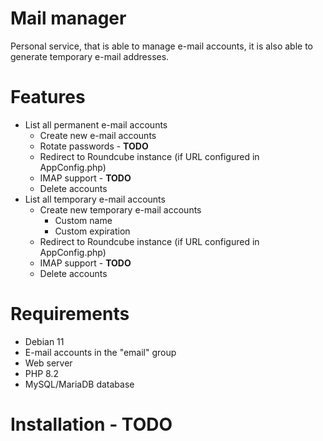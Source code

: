 # Mail manager

Personal service, that is able to manage e-mail accounts, it is also able to generate temporary e-mail addresses.

# Features

- List all permanent e-mail accounts
    - Create new e-mail accounts
    - Rotate passwords - **TODO**
    - Redirect to Roundcube instance (if URL configured in AppConfig.php)
    - IMAP support - **TODO**
    - Delete accounts
- List all temporary e-mail accounts
    - Create new temporary e-mail accounts
        - Custom name
        - Custom expiration
    - Redirect to Roundcube instance (if URL configured in AppConfig.php)
    - IMAP support - **TODO**
    - Delete accounts

# Requirements

- Debian 11
- E-mail accounts in the "email" group
- Web server
- PHP 8.2
- MySQL/MariaDB database

# Installation - TODO
